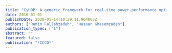 ```yaml
---
title: "CyHOP: A generic framework for real-time power-performance optimization in networked wearable motion sensors"
date: 2016-01-01
publishDate: 2020-01-14T10:29:11.964003Z
authors: ["Ramin Fallahzadeh", "Hassan Ghasemzadeh"]
publication_types: ["1"]
abstract: ""
featured: false
publication: "*ICCD*"
---
```


